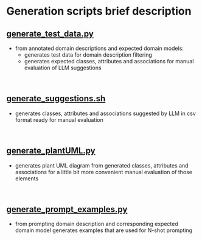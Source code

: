 # Generation scripts brief description

## [generate_test_data.py](generate_test_data.py)
- from annotated domain descriptions and expected domain models:
    - generates test data for domain description filtering
    - generates expected classes, attributes and associations for manual evaluation of LLM suggestions

<br/>

## [generate_suggestions.sh](generate_suggestions.sh)
- generates classes, attributes and associations suggested by LLM in csv format ready for manual evaluation

<br/>

## [generate_plantUML.py](generate_plantUML.py)
- generates plant UML diagram from generated classes, attributes and associations for a little bit more convenient manual evaluation of those elements

<br/>

## [generate_prompt_examples.py](generate_prompt_examples.py)
- from prompting domain description and corresponding expected domain model generates examples that are used for N-shot prompting
